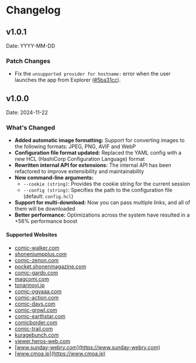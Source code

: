 # Changelog

<!--
To add a new release, copy from this template:

## v1.X.Y

Date: YYYY-MM-DD

### What's Changed

#### Big New Feature 1

#### Big New Feature 2

### Minor Changes

### Patch Changes

-->

## v1.0.1

Date: YYYY-MM-DD

### Patch Changes

- Fix the `unsupported provider for hostname:` error when the user launches the app from Explorer ([#5ba31cc](https://github.com/sekiju/mdl/commit/5ba31cc023d1abb9f92adfacb8319d2310ae2760)).

## v1.0.0

Date: 2024-11-22

### What's Changed

- **Added automatic image formatting:** Support for converting images to the following formats: JPEG, PNG, AVIF and WebP
- **Configuration file format updated:** Replaced the YAML config with a new HCL (HashiCorp Configuration Language) format
- **Rewritten internal API for extensions:** The internal API has been refactored to improve extensibility and maintainability
- **New command-line arguments:**
  - `--cookie (string)`: Provides the cookie string for the current session
  - `--config (string)`: Specifies the path to the configuration file (default: `config.hcl`)
- **Support for multi-download:** Now you can pass multiple links, and all of them will be downloaded
- **Better performance:** Optimizations across the system have resulted in a +56% performance boost

#### Supported Websites

- [comic-walker.com](https://comic-walker.com)
- [shonenjumpplus.com](https://shonenjumpplus.com)
- [comic-zenon.com](https://comic-zenon.com)
- [pocket.shonenmagazine.com](https://pocket.shonenmagazine.com)
- [comic-gardo.com](https://comic-gardo.com)
- [magcomi.com](https://magcomi.com)
- [tonarinoyj.jp](https://tonarinoyj.jp)
- [comic-ogyaaa.com](https://comic-ogyaaa.com)
- [comic-action.com](https://comic-action.com)
- [comic-days.com](https://comic-days.com)
- [comic-growl.com](https://comic-growl.com)
- [comic-earthstar.com](https://comic-earthstar.com)
- [comicborder.com](https://comicborder.com)
- [comic-trail.com](https://comic-trail.com)
- [kuragebunch.com](https://kuragebunch.com)
- [viewer.heros-web.com](https://viewer.heros-web.com)
- [www.sunday-webry.com](https://www.sunday-webry.com)
- [www.cmoa.jp](https://www.cmoa.jp)
